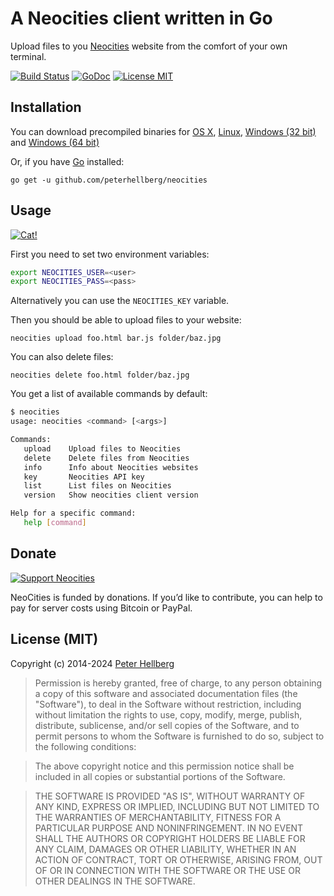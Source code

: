 A Neocities client written in Go
================================

Upload files to you [Neocities](https://neocities.org/) website from the
comfort of your own terminal.

[![Build Status](https://travis-ci.org/peterhellberg/neocities.svg?branch=master)](https://travis-ci.org/peterhellberg/neocities)
[![GoDoc](https://img.shields.io/badge/godoc-reference-blue.svg?style=flat)](https://godoc.org/github.com/peterhellberg/neocities)
[![License MIT](https://img.shields.io/badge/license-MIT-lightgrey.svg?style=flat)](https://github.com/peterhellberg/neocities#license-mit)

## Installation

You can download precompiled binaries for
[OS X](https://github.com/peterhellberg/neocities/releases/download/0.0.3/neocities-0.0.3-darwin-amd64.zip),
[Linux](https://github.com/peterhellberg/neocities/releases/download/0.0.3/neocities-0.0.3-linux-amd64.zip),
[Windows (32 bit)](https://github.com/peterhellberg/neocities/releases/download/0.0.3/neocities-0.0.3-windows-386.zip) and
[Windows (64 bit)](https://github.com/peterhellberg/neocities/releases/download/0.0.3/neocities-0.0.3-windows-amd64.zip)

Or, if you have [Go](http://golang.org/) installed:

    go get -u github.com/peterhellberg/neocities

## Usage

[![Cat!](https://neocities.org/img/cat.png)](https://neocities.org/)

First you need to set two environment variables:

```bash
export NEOCITIES_USER=<user>
export NEOCITIES_PASS=<pass>
```

Alternatively you can use the `NEOCITIES_KEY` variable.

Then you should be able to upload files to your website:

    neocities upload foo.html bar.js folder/baz.jpg

You can also delete files:

    neocities delete foo.html folder/baz.jpg

You get a list of available commands by default:

```bash
$ neocities
usage: neocities <command> [<args>]

Commands:
   upload    Upload files to Neocities
   delete    Delete files from Neocities
   info      Info about Neocities websites
   key       Neocities API key
   list      List files on Neocities
   version   Show neocities client version

Help for a specific command:
   help [command]
```

## Donate

[![Support Neocities](https://neocities.org/img/support-us.png)](https://neocities.org/donate)

NeoCities is funded by donations. If you’d like to contribute, you can help to pay for server costs using Bitcoin or PayPal.

## License (MIT)

Copyright (c) 2014-2024 [Peter Hellberg](https://c7.se)

> Permission is hereby granted, free of charge, to any person obtaining
> a copy of this software and associated documentation files (the
> "Software"), to deal in the Software without restriction, including
> without limitation the rights to use, copy, modify, merge, publish,
> distribute, sublicense, and/or sell copies of the Software, and to
> permit persons to whom the Software is furnished to do so, subject to
> the following conditions:

> The above copyright notice and this permission notice shall be
> included in all copies or substantial portions of the Software.

> THE SOFTWARE IS PROVIDED "AS IS", WITHOUT WARRANTY OF ANY KIND,
> EXPRESS OR IMPLIED, INCLUDING BUT NOT LIMITED TO THE WARRANTIES OF
> MERCHANTABILITY, FITNESS FOR A PARTICULAR PURPOSE AND
> NONINFRINGEMENT. IN NO EVENT SHALL THE AUTHORS OR COPYRIGHT HOLDERS BE
> LIABLE FOR ANY CLAIM, DAMAGES OR OTHER LIABILITY, WHETHER IN AN ACTION
> OF CONTRACT, TORT OR OTHERWISE, ARISING FROM, OUT OF OR IN CONNECTION
> WITH THE SOFTWARE OR THE USE OR OTHER DEALINGS IN THE SOFTWARE.
